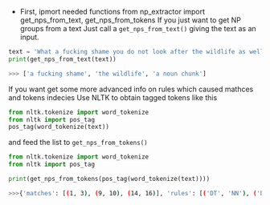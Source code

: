 * First, ipmort needed functions
from np_extractor import get_nps_from_text, get_nps_from_tokens
If you just want to get NP groups from a text
Just call a ```get_nps_from_text()``` giving the text as an input.
```python
text = 'What a fucking shame you do not look after the wildlife as well as a noun chunk.'
print(get_nps_from_text(text))
```
```bash
>>> ['a fucking shame', 'the wildlife', 'a noun chunk']
```
If you want get some more advanced info on rules which caused mathces and tokens indecies
Use NLTK to obtain tagged tokens like this
```python
from nltk.tokenize import word_tokenize
from nltk import pos_tag
pos_tag(word_tokenize(text))
```
and feed the list to ```get_nps_from_tokens()```

```python
from nltk.tokenize import word_tokenize
from nltk import pos_tag

print(get_nps_from_tokens(pos_tag(word_tokenize(text))))
```

```bash
>>>{'matches': [(1, 3), (9, 10), (14, 16)], 'rules': [('DT', 'NN'), ('DT', 'NN'), ('DT', 'JJ', 'NN')], 'matches_text': [['a', 'fucking', 'shame'], ['the', 'wildlife'], ['a', 'noun', 'chunk']]}
```
